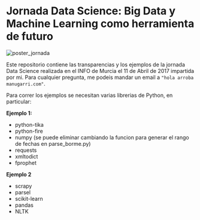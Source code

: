 # Jornada Data Science: Big Data y Machine Learning como herramienta de futuro

![poster_jornada](https://pbs.twimg.com/media/C8fEF2WXUAAIlSe.jpg)

Este repositorio contiene las transparencias y los ejemplos de la jornada Data Science realizada en el INFO de Murcia el 11 de Abril de 2017 impartida por mi. Para cualquier pregunta, me podeis mandar un email a `"hola arroba manugarri.com"`.

Para correr los ejemplos se necesitan varias librerias de Python, en particular:

**Ejemplo 1:**
 - python-tika
 - python-fire
 - numpy (se puede eliminar cambiando la funcion para generar el rango de fechas en parse_borme.py)
 - requests
 - xmltodict 
 - fprophet

**Ejemplo 2**
 - scrapy
 - parsel
 - scikit-learn
 - pandas
 - NLTK
